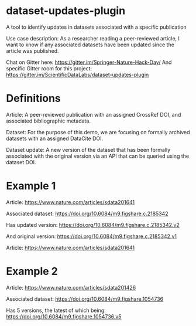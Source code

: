 # dataset-updates-plugin
A tool to identify updates in datasets associated with a specific publication

Use case description: As a researcher reading a peer-reviewed article, I want to know if any associated datasets have been updated since the article was published. 

Chat on Gitter here: https://gitter.im/Springer-Nature-Hack-Day/
And specific Gitter room for this project: https://gitter.im/ScientificDataLabs/dataset-updates-plugin

# Definitions

Article: A peer-reviewed publication with an assigned CrossRef DOI, and associated bibliographic metadata. 

Dataset: For the purpose of this demo, we are focusing on formally archived datasets with an assigned DataCite DOI. 

Dataset update: A new version of the dataset that has been formally associated with the original version via an API that can be queried using the dataset DOI. 

# Example 1
Article: https://www.nature.com/articles/sdata201641

Associated dataset: https://doi.org/10.6084/m9.figshare.c.2185342

Has updated version: https://doi.org/10.6084/m9.figshare.c.2185342.v2

And original version: https://doi.org/10.6084/m9.figshare.c.2185342.v1

Article: https://www.nature.com/articles/sdata201641

# Example 2
Article: https://www.nature.com/articles/sdata201426

Associated dataset: https://doi.org/10.6084/m9.figshare.1054736

Has 5 versions, the latest of which being: https://doi.org/10.6084/m9.figshare.1054736.v5
